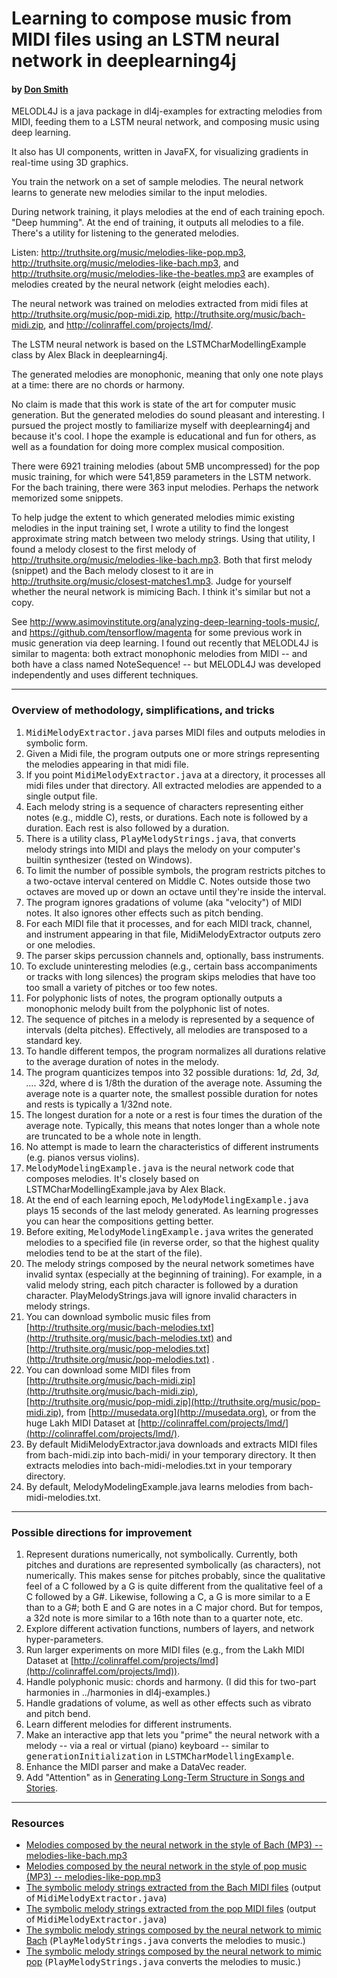 # Learning to compose music from MIDI files using an LSTM neural network in deeplearning4j

#### by [Don Smith](mailto:ThinkerFeeler@gmail.com)

 MELODL4J is a java package in dl4j-examples for extracting melodies from MIDI, feeding them to a LSTM neural network, and composing music using deep learning.

It also has UI components, written in JavaFX, for visualizing gradients in real-time using 3D graphics.

You train the network on a set of sample melodies. The neural network learns to generate new melodies similar to the input melodies.

During network training, it plays melodies at the end of each training epoch. "Deep humming". At the end of training, it outputs all melodies to a file. There's a utility for listening to the generated melodies.

Listen: http://truthsite.org/music/melodies-like-pop.mp3, http://truthsite.org/music/melodies-like-bach.mp3, and http://truthsite.org/music/melodies-like-the-beatles.mp3 are examples of melodies created by the neural network (eight melodies each).

The neural network was trained on melodies extracted from midi files at http://truthsite.org/music/pop-midi.zip, http://truthsite.org/music/bach-midi.zip, and http://colinraffel.com/projects/lmd/.

The LSTM neural network is based on the LSTMCharModellingExample class by Alex Black in deeplearning4j.

The generated melodies are monophonic, meaning that only one note plays at a time: there are no chords or harmony.

No claim is made that this work is state of the art for computer music generation. But the generated melodies do sound pleasant and interesting. I pursued the project mostly to familiarize myself with deeplearning4j and because it's cool. I hope the example is educational and fun for others, as well as a foundation for doing more complex musical composition.

There were 6921 training melodies (about 5MB uncompressed) for the pop music training, for which were 541,859 parameters in the LSTM network. For the bach training, there were 363 input melodies. Perhaps the network memorized some snippets.

To help judge the extent to which generated melodies mimic existing melodies in the input training set, I wrote a utility to find the longest approximate string match between two melody strings. Using that utility, I found a melody closest to the first melody of http://truthsite.org/music/melodies-like-bach.mp3. Both that first melody (snippet) and the Bach melody closest to it are in http://truthsite.org/music/closest-matches1.mp3. Judge for yourself whether the neural network is mimicing Bach. I think it's similar but not a copy.

See http://www.asimovinstitute.org/analyzing-deep-learning-tools-music/, and https://github.com/tensorflow/magenta for some previous work in music generation via deep learning. I found out recently that MELODL4J is similar to magenta: both extract monophonic melodies from MIDI -- and both have a class named NoteSequence! -- but MELODL4J was developed independently and uses different techniques.
* * *

### Overview of methodology, simplifications, and tricks

1.  <tt>MidiMelodyExtractor.java</tt> parses MIDI files and outputs melodies in symbolic form.
2.  Given a Midi file, the program outputs one or more strings representing the melodies appearing in that midi file.
3.  If you point <tt>MidiMelodyExtractor.java</tt> at a directory, it processes all midi files under that directory. All extracted melodies are appended to a single output file.
4.  Each melody string is a sequence of characters representing either notes (e.g., middle C), rests, or durations. Each note is followed by a duration. Each rest is also followed by a duration.
5.  There is a utility class, <tt>PlayMelodyStrings.java</tt>, that converts melody strings into MIDI and plays the melody on your computer's builtin synthesizer (tested on Windows).
6.  To limit the number of possible symbols, the program restricts pitches to a two-octave interval centered on Middle C. Notes outside those two octaves are moved up or down an octave until they're inside the interval.
7.  The program ignores gradations of volume (aka "velocity") of MIDI notes. It also ignores other effects such as pitch bending.
8.  For each MIDI file that it processes, and for each MIDI track, channel, and instrument appearing in that file, MidiMelodyExtractor outputs zero or one melodies.
9.  The parser skips percussion channels and, optionally, bass instruments.
10.  To exclude uninteresting melodies (e.g., certain bass accompaniments or tracks with long silences) the program skips melodies that have too too small a variety of pitches or too few notes.
11.  For polyphonic lists of notes, the program optionally outputs a monophonic melody built from the polyphonic list of notes.
12.  The sequence of pitches in a melody is represented by a sequence of intervals (delta pitches). Effectively, all melodies are transposed to a standard key.
13.  To handle different tempos, the program normalizes all durations relative to the average duration of notes in the melody.
14.  The program quanticizes tempos into 32 possible durations: 1*d, 2*d, 3*d, .... 32*d, where d is 1/8th the duration of the average note. Assuming the average note is a quarter note, the smallest possible duration for notes and rests is typically a 1/32nd note.
15.  The longest duration for a note or a rest is four times the duration of the average note. Typically, this means that notes longer than a whole note are truncated to be a whole note in length.
16.  No attempt is made to learn the characteristics of different instruments (e.g. pianos versus violins).
17.  <tt>MelodyModelingExample.java</tt> is the neural network code that composes melodies. It's closely based on LSTMCharModellingExample.java by Alex Black.
18.  At the end of each learning epoch, <tt>MelodyModelingExample.java</tt> plays 15 seconds of the last melody generated. As learning progresses you can hear the compositions getting better.
19.  Before exiting, <tt>MelodyModelingExample.java</tt> writes the generated melodies to a specified file (in reverse order, so that the highest quality melodies tend to be at the start of the file).
20.  The melody strings composed by the neural network sometimes have invalid syntax (especially at the beginning of training). For example, in a valid melody string, each pitch character is followed by a duration character. PlayMelodyStrings.java will ignore invalid characters in melody strings.
21.  You can download symbolic music files from [http://truthsite.org/music/bach-melodies.txt](http://truthsite.org/music/bach-melodies.txt) and [http://truthsite.org/music/pop-melodies.txt](http://truthsite.org/music/pop-melodies.txt) .
22.  You can download some MIDI files from [http://truthsite.org/music/bach-midi.zip](http://truthsite.org/music/bach-midi.zip), [http://truthsite.org/music/pop-midi.zip](http://truthsite.org/music/pop-midi.zip), from [http://musedata.org](http://musedata.org), or from the huge Lakh MIDI Dataset at [http://colinraffel.com/projects/lmd/](http://colinraffel.com/projects/lmd/).
23.  By default MidiMelodyExtractor.java downloads and extracts MIDI files from bach-midi.zip into bach-midi/ in your temporary directory.  It then extracts melodies into bach-midi-melodies.txt in your temporary directory.
24.  By default, MelodyModelingExample.java learns melodies from bach-midi-melodies.txt.

* * *

### Possible directions for improvement

1.  Represent durations numerically, not symbolically. Currently, both pitches and durations are represented symbolically (as characters), not numerically. This makes sense for pitches probably, since the qualitative feel of a C followed by a G is quite different from the qualitative feel of a C followed by a G#. Likewise, following a C, a G is more similar to a E than to a G#; both E and G are notes in a C major chord. But for tempos, a 32d note is more similar to a 16th note than to a quarter note, etc.
2.  Explore different activation functions, numbers of layers, and network hyper-parameters.
3.  Run larger experiments on more MIDI files (e.g., from the Lakh MIDI Dataset at [http://colinraffel.com/projects/lmd](http://colinraffel.com/projects/lmd)).
4.  Handle polyphonic music: chords and harmony. (I did this for two-part harmonies in ../harmonies in dl4j-examples.)
5.  Handle gradations of volume, as well as other effects such as vibrato and pitch bend.
6.  Learn different melodies for different instruments.
7.  Make an interactive app that lets you "prime" the neural network with a melody -- via a real or virtual (piano) keyboard -- similar to <tt>generationInitialization</tt> in <tt>LSTMCharModellingExample</tt>.
8.  Enhance the MIDI parser and make a DataVec reader.
9.  Add "Attention" as in [Generating Long-Term Structure in Songs and Stories](https://magenta.tensorflow.org/2016/07/15/lookback-rnn-attention-rnn/).

* * *

### Resources

*   [Melodies composed by the neural network in the style of Bach (MP3) -- melodies-like-bach.mp3](melodies-like-bach.mp3)
*   [Melodies composed by the neural network in the style of pop music (MP3) -- melodies-like-pop.mp3](melodies-like-pop.mp3)
*   [The symbolic melody strings extracted from the Bach MIDI files](bach-melodies.txt) (output of <tt>MidiMelodyExtractor.java</tt>)
*   [The symbolic melody strings extracted from the pop MIDI files](pop-melodies.txt) (output of <tt>MidiMelodyExtractor.java</tt>)
*   [The symbolic melody strings composed by the neural network to mimic Bach](composed-in-the-style-of-bach.txt) (<tt>PlayMelodyStrings.java</tt> converts the melodies to music.)
*   [The symbolic melody strings composed by the neural network to mimic pop](composed-in-the-style-of-pop.txt) (<tt>PlayMelodyStrings.java</tt> converts the melodies to music.)
